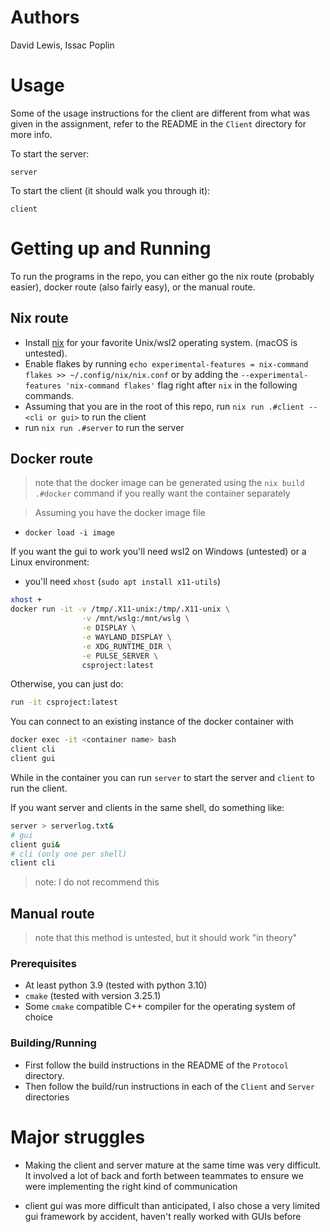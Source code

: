 # Authors

David Lewis, Issac Poplin

# Usage

Some of the usage instructions for the client are different from
what was given in the assignment, refer to the README in the `Client` directory for more info.

To start the server:

```
server
```

To start the client (it should walk you through it):

```
client
```

# Getting up and Running

To run the programs in the repo, you can either go the nix route (probably easier), docker route (also fairly easy), or the manual route.

## Nix route

- Install [nix](https://nixos.org/download.html#nix-install-linux) for your favorite
  Unix/wsl2 operating system. (macOS is untested).
- Enable flakes by running `echo experimental-features = nix-command flakes >> ~/.config/nix/nix.conf` or
  by adding the `--experimental-features 'nix-command flakes'` flag right after `nix` in the following commands.
- Assuming that you are in the root of this repo, run `nix run .#client -- <cli or gui>` to run the client
- run `nix run .#server` to run the server

## Docker route

> note that the docker image can be generated using the `nix build .#docker` command if you really want the container separately

> Assuming you have the docker image file

- `docker load -i image`

If you want the gui to work you'll need wsl2 on Windows (untested) or a Linux environment:

- you'll need `xhost` (`sudo apt install x11-utils`)

```bash
xhost +
docker run -it -v /tmp/.X11-unix:/tmp/.X11-unix \
                -v /mnt/wslg:/mnt/wslg \
                -e DISPLAY \
                -e WAYLAND_DISPLAY \
                -e XDG_RUNTIME_DIR \
                -e PULSE_SERVER \
                csproject:latest
```

Otherwise, you can just do:

```bash
run -it csproject:latest
```

You can connect to an existing instance of the docker container with

```bash
docker exec -it <container name> bash
client cli
client gui
```

While in the container you can run `server` to start the server and `client` to run the client.

If you want server and clients in the same shell, do something like:

```bash
server > serverlog.txt&
# gui
client gui&
# cli (only one per shell)
client cli
```

> note: I do not recommend this

## Manual route

> note that this method is untested, but it should work "in theory"

### Prerequisites

- At least python 3.9 (tested with python 3.10)
- `cmake` (tested with version 3.25.1)
- Some `cmake` compatible C++ compiler for the operating system of choice

### Building/Running

- First follow the build instructions in the README of the `Protocol` directory.
- Then follow the build/run instructions in each of the `Client` and `Server` directories

# Major struggles

- Making the client and server mature at the same time was very difficult.
  It involved a lot of back and forth between teammates to ensure we were implementing the right kind of communication

- client gui was more difficult than anticipated, I also chose a very limited gui framework by accident, haven't really worked with GUIs before
